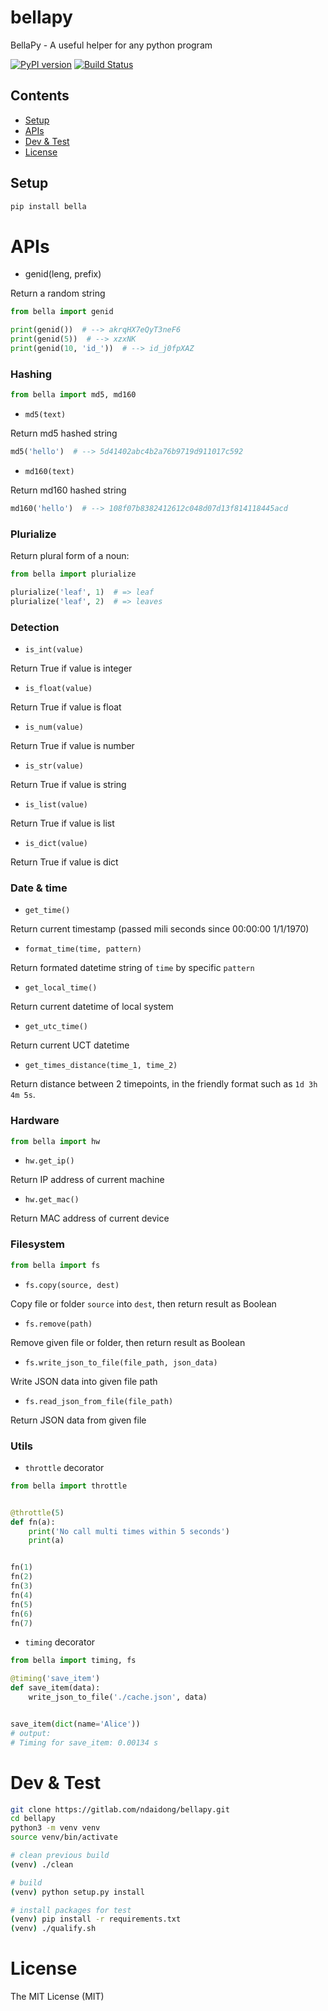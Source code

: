 # bellapy
BellaPy - A useful helper for any python program

[![PyPI version](https://badge.fury.io/py/bella.svg)](https://badge.fury.io/py/bella)
[![Build Status](https://gitlab.com/ndaidong/bellapy/badges/master/build.svg)](https://gitlab.com/ndaidong/bellapy/pipelines)


## Contents

* [Setup](#setup)
* [APIs](#apis)
* [Dev & Test](#dev-test)
* [License](#license)


## Setup

```bash
pip install bella
```


# APIs

- genid(leng, prefix)

Return a random string


```python
from bella import genid

print(genid())  # --> akrqHX7eQyT3neF6
print(genid(5))  # --> xzxNK
print(genid(10, 'id_'))  # --> id_j0fpXAZ
```


### Hashing



```python
from bella import md5, md160
```


- `md5(text)`

Return md5 hashed string


```python
md5('hello')  # --> 5d41402abc4b2a76b9719d911017c592
```


- `md160(text)`

Return md160 hashed string


```python
md160('hello')  # --> 108f07b8382412612c048d07d13f814118445acd
```

### Plurialize

Return plural form of a noun:

```python
from bella import plurialize

plurialize('leaf', 1)  # => leaf
plurialize('leaf', 2)  # => leaves

```

### Detection

- `is_int(value)`

Return True if value is integer

- `is_float(value)`

Return True if value is float

- `is_num(value)`

Return True if value is number

- `is_str(value)`

Return True if value is string

- `is_list(value)`

Return True if value is list

- `is_dict(value)`

Return True if value is dict


### Date & time


- `get_time()`

Return current timestamp (passed mili seconds since 00:00:00 1/1/1970)

- `format_time(time, pattern)`

Return formated datetime string of `time` by specific `pattern`


- `get_local_time()`

Return current datetime of local system

- `get_utc_time()`

Return current UCT datetime

- `get_times_distance(time_1, time_2)`

Return distance between 2 timepoints, in the friendly format such as `1d 3h 4m 5s`.


### Hardware


```python
from bella import hw
```


- `hw.get_ip()`

Return IP address of current machine


- `hw.get_mac()`

Return MAC address of current device


### Filesystem


```python
from bella import fs
```

- `fs.copy(source, dest)`

Copy file or folder `source` into `dest`, then return result as Boolean


- `fs.remove(path)`

Remove given file or folder, then return result as Boolean


- `fs.write_json_to_file(file_path, json_data)`

Write JSON data into given file path


- `fs.read_json_from_file(file_path)`

Return JSON data from given file



### Utils


- `throttle` decorator

```python
from bella import throttle


@throttle(5)
def fn(a):
    print('No call multi times within 5 seconds')
    print(a)


fn(1)
fn(2)
fn(3)
fn(4)
fn(5)
fn(6)
fn(7)
```

- `timing` decorator

```python
from bella import timing, fs

@timing('save_item')
def save_item(data):
    write_json_to_file('./cache.json', data)


save_item(dict(name='Alice'))
# output:
# Timing for save_item: 0.00134 s
```

# Dev & Test

```bash
git clone https://gitlab.com/ndaidong/bellapy.git
cd bellapy
python3 -m venv venv
source venv/bin/activate

# clean previous build
(venv) ./clean

# build
(venv) python setup.py install

# install packages for test
(venv) pip install -r requirements.txt
(venv) ./qualify.sh
```


# License

The MIT License (MIT)
